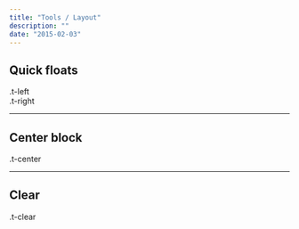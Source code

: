 ```yaml
---
title: "Tools / Layout"
description: ""
date: "2015-02-03"
---
```

<div class="container">
  <h2>Quick floats</h2>
  <div class="t-clear">
    <div class="t-left test-block">.t-left</div>
    <div class="t-right test-block">.t-right</div>
  </div>
  <hr>

  <h2>Center block</h2>
  <div class="t-center test-block t-bs-3of12">.t-center</div>

  <hr>

  <h2>Clear</h2>
  <div class="t-clear test-block">.t-clear</div>

</div>